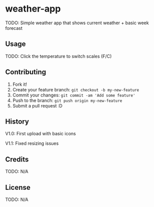 # weather-app

TODO: Simple weather app that shows current weather + basic week forecast

## Usage

TODO: Click the temperature to switch scales (F/C)

## Contributing

1. Fork it!
2. Create your feature branch: `git checkout -b my-new-feature`
3. Commit your changes: `git commit -am 'Add some feature'`
4. Push to the branch: `git push origin my-new-feature`
5. Submit a pull request :D

## History

V1.0: First upload with basic icons

V1.1: Fixed resizing issues

## Credits

TODO: N/A

## License

TODO: N/A
